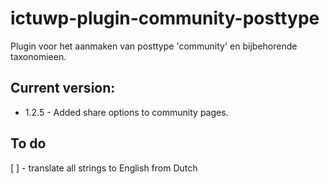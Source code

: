 # ictuwp-plugin-community-posttype
Plugin voor het aanmaken van posttype 'community' en bijbehorende taxonomieen.



## Current version:
* 1.2.5 - Added share options to community pages.

## To do
[ ] - translate all strings to English from Dutch
